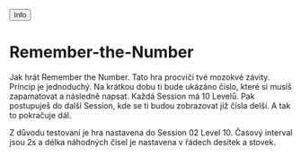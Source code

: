 <button class="nav-item"><a role="button" title="Informace" onclick='alert("\nJak hrát Remember the Number\n\nTato hra procvičí tvé mozokvé závity. Princip je jednoduchý. Na krátkou dobu ti bude ukázáno číslo, které si musíš zapamatovat a následně napsat. Každá Session má 10 Levelů. Pak postupuješ do další Session, kde se ti budou zobrazovat již čísla delší. A tak to pokračuje dál.\n\nPS: Z důvodu testovaní je hra nastavena do Session 02 Level 10. Časový interval jsou 2s a délka náhodných čísel je nastavena v řádech desítek a stovek.");'>Info</a></button>
# Remember-the-Number
Jak hrát Remember the Number.
Tato hra procvičí tvé mozokvé závity. Princip je jednoduchý. Na krátkou dobu ti bude ukázáno číslo, které si musíš zapamatovat a následně napsat. 
Každá Session má 10 Levelů. Pak postupuješ do další Session, kde se ti budou zobrazovat již čísla delší. A tak to pokračuje dál.

Z důvodu testovaní je hra nastavena do Session 02 Level 10. Časový interval jsou 2s a délka náhodných čísel je nastavena v řádech desítek a stovek.

